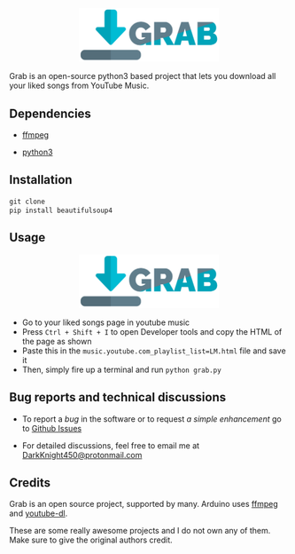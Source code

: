 <p align="center">
	<img src="pictures/logo.png" width="50%" />
</p>

Grab is an open-source python3 based project that lets you download
all your liked songs from YouTube Music.

## Dependencies

-  [ffmpeg](https://www.ffmpeg.org/)

-  [python3](https://www.python.org/)

## Installation
 
```
git clone 
pip install beautifulsoup4
```

## Usage

<p align="center">
	<img src="pictures/logo.png" width="50%" />
</p>

- Go to your liked songs page in youtube music
- Press `Ctrl + Shift + I` to open Developer tools and copy the HTML of the page as shown
- Paste this in the `music.youtube.com_playlist_list=LM.html` file and save it
- Then, simply fire up a terminal and run `python grab.py`


## Bug reports and technical discussions

-  To report a *bug* in the software or to request *a simple enhancement* go to [Github Issues](https://github.com/arduino/Arduino/issues)

-  For detailed discussions, feel free to email me at DarkKnight450@protonmail.com


## Credits

Grab is an open source project, supported by many.
Arduino uses
[ffmpeg](https://github.com/FFmpeg/FFmpeg) and 
[youtube-dl](https://github.com/ytdl-org/youtube-dl).

These are some really awesome projects and I do not own any of them.
Make sure to give the original authors credit.
